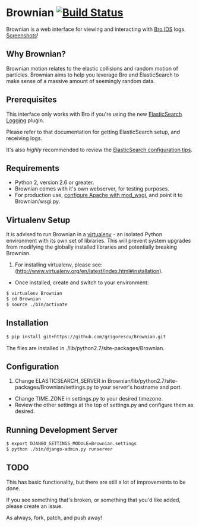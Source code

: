 Brownian [![Build Status](https://secure.travis-ci.org/grigorescu/Brownian.png)](http://travis-ci.org/grigorescu/Brownian)
================================

Brownian is a web interface for viewing and interacting with [Bro IDS](http://bro-ids.org/) logs. [Screenshots](http://imgur.com/a/vfhCf)!

Why Brownian?
-------------

Brownian motion relates to the elastic collisions and random motion of particles. Brownian aims to help you leverage Bro and ElasticSearch to make sense of a massive amount of seemingly random data.

Prerequisites
-------------

This interface only works with Bro if you're using the new [ElasticSearch Logging](http://git.bro-ids.org/bro.git/blob/refs/heads/topic/seth/elasticsearch:/doc/logging-elasticsearch.rst) plugin.

Please refer to that documentation for getting ElasticSearch setup, and receiving logs.

It's also *highly* recommended to review the [ElasticSearch configuration tips](https://github.com/grigorescu/Brownian/wiki/ElasticSearch-Configuration).

Requirements
------------

* Python 2, version 2.6 or greater.
* Brownian comes with it's own webserver, for testing purposes.
* For production use, [configure Apache with mod_wsgi](https://docs.djangoproject.com/en/1.4/howto/deployment/wsgi/modwsgi/), and point it to Brownian/wsgi.py.

Virtualenv Setup
----------------

It is advised to run Brownian in a [virtualenv](http://www.virtualenv.org/en/latest/index.html) - an isolated Python environment with its own set of libraries.
This will prevent system upgrades from modifying the globally installed libraries and potentially breaking Brownian.

1. For installing virtualenv, please see: (http://www.virtualenv.org/en/latest/index.html#installation).
+ Once installed, create and switch to your environment:

```bash
$ virtualenv Brownian
$ cd Brownian
$ source ./bin/activate
```

Installation
------------

```bash
$ pip install git+https://github.com/grigorescu/Brownian.git
```

The files are installed in ./lib/python2.7/site-packages/Brownian.

Configuration
-------------

1. Change ELASTICSEARCH_SERVER in Brownian/lib/python2.7/site-packages/Brownian/settings.py to your server's hostname and port.
+ Change TIME_ZONE in settings.py to your desired timezone.
+ Review the other settings at the top of settings.py and configure them as desired.

Running Development Server
--------------------------
```bash
$ export DJANGO_SETTINGS_MODULE=Brownian.settings
$ python ./bin/django-admin.py runserver
```

TODO
----

This has basic functionality, but there are still a lot of improvements to be done.

If you see something that's broken, or something that you'd like added, please create an issue.

As always, fork, patch, and push away!

